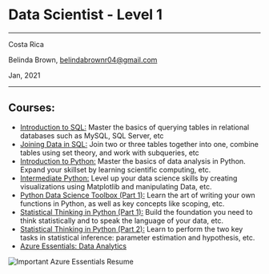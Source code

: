 # Data Scientist - Level 1

----------

Costa Rica

Belinda Brown, belindabrownr04@gmail.com

Jan, 2021

----------

## Courses:
- [Introduction to SQL:](https://github.com/brown9804/ML_DS_Lpath/blob/main/0-dclevel_1/src/1_sql_intro.sql) Master the basics of querying tables in relational databases such as MySQL, SQL Server, etc
- [Joining Data in SQL:](https://github.com/brown9804/ML_DS_Lpath/blob/main/0-dclevel_1/src/2_sql_joining.sql) Join two or three tables together into one, combine tables using set theory, and work with subqueries, etc
- [Introduction to Python:](https://github.com/brown9804/ML_DS_Lpath/blob/main/0-dclevel_1/src/3_python_intro.py) Master the basics of data analysis in Python. Expand your skillset by learning scientific computing, etc.
- [Intermediate Python:](https://github.com/brown9804/ML_DS_Lpath/blob/main/0-dclevel_1/src/4_python_inter.py) Level up your data science skills by creating visualizations using Matplotlib and manipulating Data, etc.
- [Python Data Science Toolbox (Part 1):](https://github.com/brown9804/ML_DS_Lpath/blob/main/0-dclevel_1/src/5_python_Toolbox_p1.py) Learn the art of writing your own functions in Python, as well as key concepts like scoping, etc.
- [Statistical Thinking in Python (Part 1):](https://github.com/brown9804/ML_DS_Lpath/blob/main/0-dclevel_1/src/6_python_statistical_p1.py) Build the foundation you need to think statistically and to speak the language of your data, etc.
- [Statistical Thinking in Python (Part 2):](https://github.com/brown9804/ML_DS_Lpath/blob/main/0-dclevel_1/src/7_python_statistical_p2.py) Learn to perform the two key tasks in statistical inference: parameter estimation and hypothesis, etc.
- [Azure Essentials: Data Analytics](https://www.youtube.com/watch?v=hspxbpgte1g)

![Important Azure Essentials Resume](https://github.com/brown9804/ML_DS_path/blob/main/0-dclevel_1/_docs/8_az_data_analytics.png)

